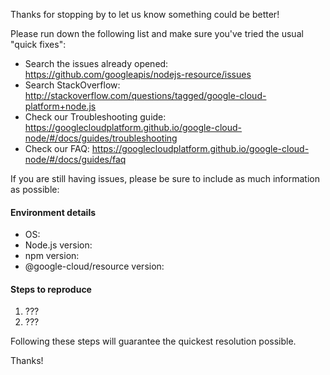 Thanks for stopping by to let us know something could be better!

Please run down the following list and make sure you've tried the usual "quick
fixes":

  - Search the issues already opened: https://github.com/googleapis/nodejs-resource/issues
  - Search StackOverflow: http://stackoverflow.com/questions/tagged/google-cloud-platform+node.js
  - Check our Troubleshooting guide: https://googlecloudplatform.github.io/google-cloud-node/#/docs/guides/troubleshooting
  - Check our FAQ: https://googlecloudplatform.github.io/google-cloud-node/#/docs/guides/faq

If you are still having issues, please be sure to include as much information as
possible:

#### Environment details

  - OS:
  - Node.js version:
  - npm version:
  - @google-cloud/resource version:

#### Steps to reproduce

  1. ???
  2. ???

Following these steps will guarantee the quickest resolution possible.

Thanks!
